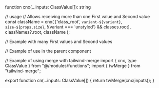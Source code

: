 function cnx(...inputs: ClassValue[]): string

// usage
// Allows receiving more than one First value and Second value
  const className = cnx(
  ['class_root', `variant-${variant}`, `size-${props.size}`, !(variant === 'unstyled') && classes.root],
  classNames?.root,
  className
  );

// Example with many First values ​​and Second values
  <div className={cnx(['class1', 'class2'], classLight, classDark, classNames?.root, className)} />

// Example of use in the parent component
  <div className={cnx(['h-6', 'w-6'])} />
  <div className={cnx('h-6', isOpen && 'w-6', isDark ? 'bg-black' : 'bg-white')} />
  <div className="h-6 w-6 bg-white" />

// Example of using merge with tailwind-merge
  import { cnx, type ClassValue } from "@/modules/functions";
  import { twMerge } from "tailwind-merge";

  export function cn(...inputs: ClassValue[]) {
    return twMerge(cnx(inputs));
  }
